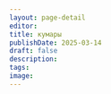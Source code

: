```yaml
---
layout: page-detail
editor: 
title: кумары
publishDate: 2025-03-14
draft: false
description: 
tags: 
image:
---
```

